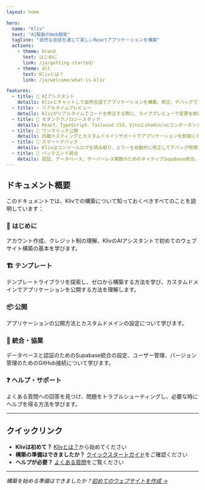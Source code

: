 ```yaml
---
layout: home

hero:
  name: "Kliv"
  text: "AI駆動のWeb開発"
  tagline: "自然な会話を通じて美しいReactアプリケーションを構築"
  actions:
    - theme: brand
      text: はじめに
      link: /ja/getting-started/
    - theme: alt
      text: Klivとは？
      link: /ja/welcome/what-is-kliv

features:
  - title: 🤖 AIアシスタント
    details: Klivとチャットして自然言語でアプリケーションを構築、修正、デバッグできます。コーディングは不要です。
  - title: ⚡ リアルタイムプレビュー
    details: Klivがリアルタイムでコードを修正する際に、ライブプレビューで変更を即座に確認できます。
  - title: 🎨 モダンテクノロジースタック
    details: React、TypeScript、Tailwind CSS、Viteとshadcn/uiコンポーネントで構築されています。
  - title: 🚀 ワンクリック公開
    details: 内蔵ホスティングとカスタムドメインサポートでアプリケーションを即座にデプロイできます。
  - title: 🔧 スマートデバッグ
    details: Klivはコンソールログを読み取り、エラーを自動的に修正してデバッグ時間を短縮します。
  - title: 🔗 バックエンド統合
    details: 認証、データベース、サーバーレス関数のためのネイティブSupabase統合。
---
```


## ドキュメント概要

このドキュメントでは、Klivでの構築について知っておくべきすべてのことを説明しています：

### 🚀 **はじめに**
アカウント作成、クレジット制の理解、KlivのAIアシスタントで初めてのウェブサイト構築の基本を学びます。

### 🏗️ **テンプレート**
テンプレートライブラリを探索し、ゼロから構築する方法を学び、カスタムドメインでアプリケーションを公開する方法を理解します。

### 📦 **公開**
アプリケーションの公開方法とカスタムドメインの設定について学びます。

### 🔧 **統合・協業**
データベースと認証のためのSupabase統合の設定、ユーザー管理、バージョン管理のためのGitHub接続について学びます。

### ❓ **ヘルプ・サポート**
よくある質問への回答を見つけ、問題をトラブルシューティングし、必要な時にヘルプを得る方法を学びます。

---

## クイックリンク

- **Klivは初めて？** [Klivとは？](/ja/welcome/what-is-kliv)から始めてください
- **構築の準備はできましたか？** [クイックスタートガイド](/ja/welcome/quick-start)をご確認ください
- **ヘルプが必要？** [よくある質問](/ja/help/faq)をご覧ください

---

*構築を始める準備はできましたか？[初めてのウェブサイトを作成 →](/ja/getting-started/first-website)*
